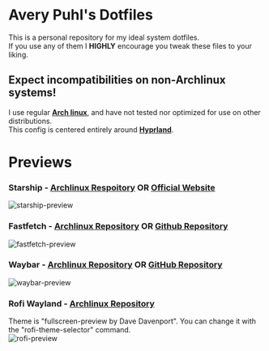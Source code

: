 # Avery Puhl's Dotfiles
This is a personal repository for my ideal system dotfiles.  
If you use any of them I **HIGHLY** encourage you tweak these files to your liking.  
## Expect incompatibilities on non-Archlinux systems!
I use regular **[Arch linux](https://archlinux.org/)**, and have not tested nor optimized for use on other distributions.  
This config is centered entirely around **[Hyprland](https://hyprland.org/)**.  
# Previews
### Starship - [Archlinux Respoitory](https://archlinux.org/packages/extra/x86_64/starship/) OR [Official Website](https://starship.rs/)
![starship-preview](https://github.com/AveryPuhl/dotfiles/assets/170648281/90bbbd94-9866-4e09-8914-b0bfcf4a70df)
### Fastfetch - [Archlinux Repository](https://archlinux.org/packages/extra/x86_64/fastfetch/) OR [Github Repository](https://github.com/fastfetch-cli/fastfetch)
![fastfetch-preview](https://github.com/AveryPuhl/dotfiles/assets/170648281/e4ad73eb-0e71-4d24-a37c-d92fd5520ac5)
### Waybar - [Archlinux Repository](https://archlinux.org/packages/extra/x86_64/waybar/) OR [GitHub Repository](https://github.com/Alexays/Waybar)
![waybar-preview](https://github.com/AveryPuhl/dotfiles/assets/170648281/560a96aa-4fa8-4094-9039-70116268337d)
### Rofi Wayland - [Archlinux Repository](https://archlinux.org/packages/extra/x86_64/rofi-wayland/)
Theme is "fullscreen-preview by Dave Davenport". You can change it with the "rofi-theme-selector" command.  
![rofi-preview](https://github.com/AveryPuhl/dotfiles/assets/170648281/a313c4c4-aa25-45c3-8feb-326e24f0502a)
